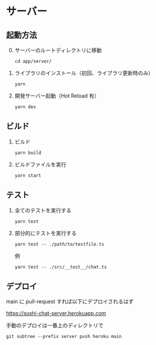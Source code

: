 # サーバー
## 起動方法
0. サーバーのルートディレクトリに移動

   ```
   cd app/server/
   ```

1. ライブラリのインストール（初回、ライブラリ更新時のみ）

   ```
   yarn
   ```

2. 開発サーバー起動（Hot Reload 有）
   ```
   yarn dev
   ```

## ビルド
1. ビルド
   ```
   yarn build
   ```

2. ビルドファイルを実行
   ```
   yarn start
   ```

## テスト
1. 全てのテストを実行する

   ```
   yarn test
   ```

2. 部分的にテストを実行する
   ```
   yarn test -- ./path/to/testfile.ts
   ```
   例
   ```
   yarn test -- ./src/__test__/chat.ts
   ```

## デプロイ

main に pull-request すれば以下にデプロイされるはず

<https://sushi-chat-server.herokuapp.com>

手動のデプロイは一番上のディレクトリで
```
git subtree --prefix server push heroku main
```